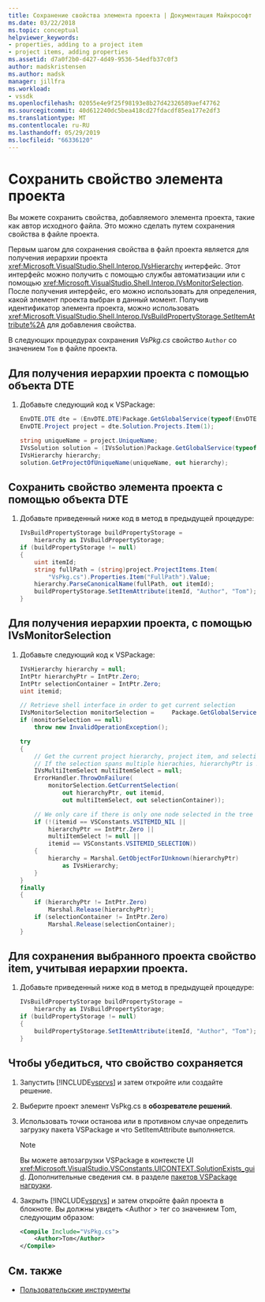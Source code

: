 ```yaml
---
title: Сохранение свойства элемента проекта | Документация Майкрософт
ms.date: 03/22/2018
ms.topic: conceptual
helpviewer_keywords:
- properties, adding to a project item
- project items, adding properties
ms.assetid: d7a0f2b0-d427-4d49-9536-54edfb37c0f3
author: madskristensen
ms.author: madsk
manager: jillfra
ms.workload:
- vssdk
ms.openlocfilehash: 02055e4e9f25f98193e8b27d42326589aef47762
ms.sourcegitcommit: 40d612240dc5bea418cd27fdacdf85ea177e2df3
ms.translationtype: MT
ms.contentlocale: ru-RU
ms.lasthandoff: 05/29/2019
ms.locfileid: "66336120"
---
```

# <a name="persist-the-property-of-a-project-item"></a>Сохранить свойство элемента проекта
Вы можете сохранить свойства, добавляемого элемента проекта, такие как автор исходного файла. Это можно сделать путем сохранения свойства в файле проекта.

 Первым шагом для сохранения свойства в файл проекта является для получения иерархии проекта <xref:Microsoft.VisualStudio.Shell.Interop.IVsHierarchy> интерфейс. Этот интерфейс можно получить с помощью службы автоматизации или с помощью <xref:Microsoft.VisualStudio.Shell.Interop.IVsMonitorSelection>. После получения интерфейс, его можно использовать для определения, какой элемент проекта выбран в данный момент. Получив идентификатор элемента проекта, можно использовать <xref:Microsoft.VisualStudio.Shell.Interop.IVsBuildPropertyStorage.SetItemAttribute%2A> для добавления свойства.

 В следующих процедурах сохранения *VsPkg.cs* свойство `Author` со значением `Tom` в файле проекта.

## <a name="to-obtain-the-project-hierarchy-with-the-dte-object"></a>Для получения иерархии проекта с помощью объекта DTE

1. Добавьте следующий код к VSPackage:

    ```csharp
    EnvDTE.DTE dte = (EnvDTE.DTE)Package.GetGlobalService(typeof(EnvDTE.DTE));
    EnvDTE.Project project = dte.Solution.Projects.Item(1);

    string uniqueName = project.UniqueName;
    IVsSolution solution = (IVsSolution)Package.GetGlobalService(typeof(SVsSolution));
    IVsHierarchy hierarchy;
    solution.GetProjectOfUniqueName(uniqueName, out hierarchy);
    ```

## <a name="to-persist-the-project-item-property-with-the-dte-object"></a>Сохранить свойство элемента проекта с помощью объекта DTE

1. Добавьте приведенный ниже код в метод в предыдущей процедуре:

    ```csharp
    IVsBuildPropertyStorage buildPropertyStorage =
        hierarchy as IVsBuildPropertyStorage;
    if (buildPropertyStorage != null)
    {
        uint itemId;
        string fullPath = (string)project.ProjectItems.Item(
            "VsPkg.cs").Properties.Item("FullPath").Value;
        hierarchy.ParseCanonicalName(fullPath, out itemId);
        buildPropertyStorage.SetItemAttribute(itemId, "Author", "Tom");
    }
    ```

## <a name="to-obtain-the-project-hierarchy-using-ivsmonitorselection"></a>Для получения иерархии проекта, с помощью IVsMonitorSelection

1. Добавьте следующий код к VSPackage:

    ```csharp
    IVsHierarchy hierarchy = null;
    IntPtr hierarchyPtr = IntPtr.Zero;
    IntPtr selectionContainer = IntPtr.Zero;
    uint itemid;

    // Retrieve shell interface in order to get current selection
    IVsMonitorSelection monitorSelection =     Package.GetGlobalService(typeof(SVsShellMonitorSelection)) as     IVsMonitorSelection;
    if (monitorSelection == null)
        throw new InvalidOperationException();

    try
    {
        // Get the current project hierarchy, project item, and selection container for the current selection
        // If the selection spans multiple hierachies, hierarchyPtr is Zero
        IVsMultiItemSelect multiItemSelect = null;
        ErrorHandler.ThrowOnFailure(
            monitorSelection.GetCurrentSelection(
                out hierarchyPtr, out itemid,
                out multiItemSelect, out selectionContainer));

        // We only care if there is only one node selected in the tree
        if (!(itemid == VSConstants.VSITEMID_NIL ||
            hierarchyPtr == IntPtr.Zero ||
            multiItemSelect != null ||
            itemid == VSConstants.VSITEMID_SELECTION))
        {
            hierarchy = Marshal.GetObjectForIUnknown(hierarchyPtr)
                as IVsHierarchy;
        }
    }
    finally
    {
        if (hierarchyPtr != IntPtr.Zero)
            Marshal.Release(hierarchyPtr);
        if (selectionContainer != IntPtr.Zero)
            Marshal.Release(selectionContainer);
    }
    ```

## <a name="to-persist-the-selected-project-item-property-given-the-project-hierarchy"></a>Для сохранения выбранного проекта свойство item, учитывая иерархии проекта.

1. Добавьте приведенный ниже код в метод в предыдущей процедуре:

    ```csharp
    IVsBuildPropertyStorage buildPropertyStorage =
        hierarchy as IVsBuildPropertyStorage;
    if (buildPropertyStorage != null)
    {
        buildPropertyStorage.SetItemAttribute(itemId, "Author", "Tom");
    }
    ```

## <a name="to-verify-that-the-property-is-persisted"></a>Чтобы убедиться, что свойство сохраняется

1. Запустить [!INCLUDE[vsprvs](../code-quality/includes/vsprvs_md.md)] и затем откройте или создайте решение.

2. Выберите проект элемент VsPkg.cs в **обозревателе решений**.

3. Использовать точки останова или в противном случае определить загрузку пакета VSPackage и что SetItemAttribute выполняется.

   > [!NOTE]
   > Вы можете автозагрузки VSPackage в контексте UI <xref:Microsoft.VisualStudio.VSConstants.UICONTEXT.SolutionExists_guid>. Дополнительные сведения см. в разделе [пакетов VSPackage нагрузки](../extensibility/loading-vspackages.md).

4. Закрыть [!INCLUDE[vsprvs](../code-quality/includes/vsprvs_md.md)] и затем откройте файл проекта в блокноте. Вы должны увидеть \<Author > тег со значением Tom, следующим образом:

   ```xml
   <Compile Include="VsPkg.cs">
       <Author>Tom</Author>
   </Compile>
   ```

## <a name="see-also"></a>См. также

- [Пользовательские инструменты](../extensibility/internals/custom-tools.md)